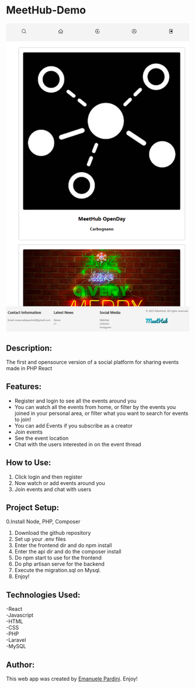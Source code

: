 # MeetHub-Demo
![MeetHub](MeetHubDemo.png)
## Description:
The first and opensource version of a social platform for sharing events made in PHP React

## Features:

- Register and login to see all the events around you  
- You can watch all the events from home, or filter by the events you joined in your personal area, or filter what you want to search for events to join!  
- You can add Events if you subscribe as a creator  
- Join events  
- See the event location  
- Chat with the users interested in on the event thread  

## How to Use:

1. Click login and then register  
2. Now watch or add events around you  
3. Join events and chat with users

## Project Setup:

0.Install Node, PHP, Composer   
1. Download the github repository  
2. Set up your .env files  
3. Enter the frontend dir and do npm install  
4. Enter the api dir and do the composer install  
5. Do npm start to use for the frontend  
6. Do php artisan serve for the backend
7. Execute the migration.sql on Mysql. 
8. Enjoy!  


## Technologies Used:
-React  
-Javascript  
-HTML  
-CSS  
-PHP  
-Laravel  
-MySQL  

## Author:

This web app was created by [Emanuele Pardini](http://emanuelepardini.altervista.org/).
Enjoy!
